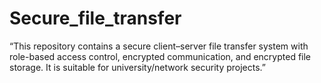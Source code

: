 # Secure_file_transfer
“This repository contains a secure client–server file transfer system with role-based access control, encrypted communication, and encrypted file storage. It is suitable for university/network security projects.”
